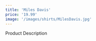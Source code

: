 ```yaml
---
title: 'Miles Davis'
price: '19.99'
image: '/images/shirts/MilesDavis.jpg'
---
```


Product Description

